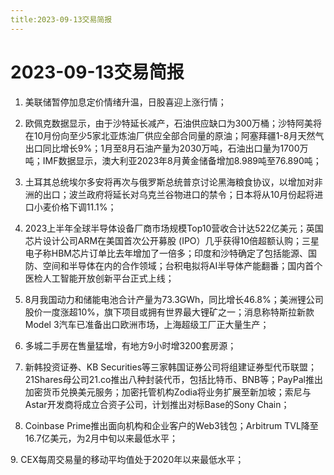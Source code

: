 ```yaml
---
title:2023-09-13交易简报
---
```

# 2023-09-13交易简报
1. 美联储暂停加息定价情绪升温，日股喜迎上涨行情；

2. 欧佩克数据显示，由于沙特延长减产，石油供应缺口为300万桶；沙特阿美将在10月份向至少5家北亚炼油厂供应全部合同量的原油；阿塞拜疆1-8月天然气出口同比增长9%；1月至8月石油产量为2030万吨，石油出口量为1700万吨；IMF数据显示，澳大利亚2023年8月黄金储备增加8.989吨至76.890吨；

3. 土耳其总统埃尔多安将再次与俄罗斯总统普京讨论黑海粮食协议，以增加对非洲的出口；波兰政府将延长对乌克兰谷物进口的禁令；日本将从10月份起将进口小麦价格下调11.1%；

4. 2023上半年全球半导体设备厂商市场规模Top10营收合计达522亿美元；英国芯片设计公司ARM在美国首次公开募股 (IPO）几乎获得10倍超额认购；三星电子称HBM芯片订单比去年增加了一倍多；印度和沙特确定了包括能源、国防、空间和半导体在内的合作领域；台积电拟将AI半导体产能翻番；国内首个医检人工智能开放创新平台正式上线；

5. 8月我国动力和储能电池合计产量为73.3GWh，同比增长46.8%；美洲锂公司股价一度涨超10%，旗下项目或拥有世界最大锂矿之一；消息称特斯拉新款Model 3汽车已准备出口欧洲市场，上海超级工厂正大量生产；

6. 多城二手房在售量猛增，有地方9小时增3200套房源；

7. 新韩投资证券、KB Securities等三家韩国证券公司将组建证券型代币联盟；21Shares母公司21.co推出八种封装代币，包括比特币、BNB等；PayPal推出加密货币兑换美元服务；加密托管机构Zodia将业务扩展至新加坡；索尼与Astar开发商将成立合资子公司，计划推出对标Base的Sony Chain；

8. Coinbase Prime推出面向机构和企业客户的Web3钱包；Arbitrum TVL降至16.7亿美元，为2月中旬以来最低水平；

9. CEX每周交易量的移动平均值处于2020年以来最低水平；